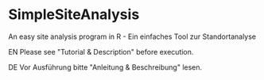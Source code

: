 # SimpleSiteAnalysis
An easy site analysis program in R - Ein einfaches Tool zur Standortanalyse

EN
Please see "Tutorial & Description" before execution.

DE
Vor Ausführung bitte "Anleitung & Beschreibung" lesen.

